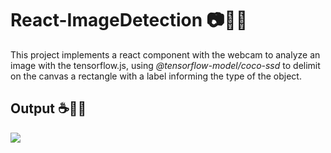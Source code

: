 # React-ImageDetection 📷🐱‍👤

This project implements a react component with the webcam to analyze an image with the tensorflow.js, using *@tensorflow-model/coco-ssd* to delimit on the canvas a rectangle with a label informing the type of the object.

## Output ☕🐱‍🏍
![](https://i.imgur.com/2IlS6BJ.png)
